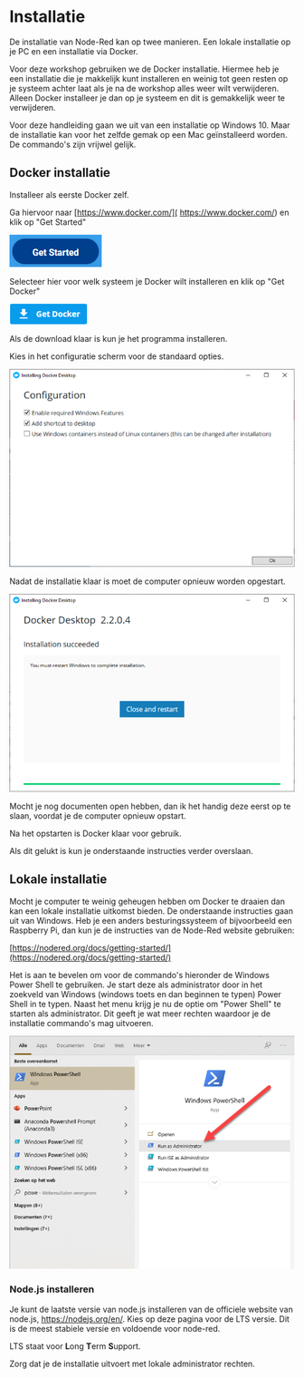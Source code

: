 # Installatie

De installatie van Node-Red kan op twee manieren. Een lokale installatie op je PC en een installatie via Docker.

Voor deze workshop gebruiken we de Docker installatie. Hiermee heb je een installatie die je makkelijk kunt installeren en weinig tot geen resten op je systeem achter laat als je na de workshop alles weer wilt verwijderen. Alleen Docker installeer je dan op je systeem en dit is gemakkelijk weer te verwijderen.

Voor deze handleiding gaan we uit van een installatie op Windows 10. Maar de installatie kan voor het zelfde gemak op een Mac geïnstalleerd worden. De commando's zijn vrijwel gelijk.

## Docker installatie

Installeer als eerste Docker zelf.

Ga hiervoor naar [https://www.docker.com/]( https://www.docker.com/) en klik op "Get Started"

![](docker-install/get-started.png)

Selecteer hier voor welk systeem je Docker wilt installeren en klik op "Get Docker"

![](docker-install/get-docker.png)

Als de download klaar is kun je het programma installeren.

Kies in het configuratie scherm voor de standaard opties.

![](docker-install/docker-install-config.png)

Nadat de installatie klaar is moet de computer opnieuw worden opgestart. 

![](docker-install/installation-ready.png)

Mocht je nog documenten open hebben, dan ik het handig deze eerst op te slaan, voordat je de computer opnieuw opstart.

Na het opstarten is Docker klaar voor gebruik.

Als dit gelukt is kun je onderstaande instructies verder overslaan.



## Lokale installatie

Mocht je computer te weinig geheugen hebben om Docker te draaien dan kan een lokale installatie uitkomst bieden. De onderstaande instructies gaan uit van Windows. Heb je een anders besturingssysteem of bijvoorbeeld een Raspberry Pi, dan kun je de instructies van de Node-Red website gebruiken: 

[https://nodered.org/docs/getting-started/](https://nodered.org/docs/getting-started/)

Het is aan te bevelen om voor de commando's hieronder de Windows Power Shell te gebruiken. Je start deze als administrator door in het zoekveld van Windows (windows toets en dan beginnen te typen) Power Shell in te typen. Naast het menu krijg je nu de optie om "Power Shell" te starten als administrator. Dit geeft je wat meer rechten waardoor je de installatie commando's mag uitvoeren.

![](local-install/powershell-start.png)



### Node.js installeren

Je kunt de laatste versie van node.js installeren van de officiele website van node.js, https://nodejs.org/en/. Kies op deze pagina voor de LTS versie. Dit is de meest stabiele versie en voldoende voor node-red.

LTS staat voor **L**ong **T**erm **S**upport.

Zorg dat je de installatie uitvoert met lokale administrator rechten. 








